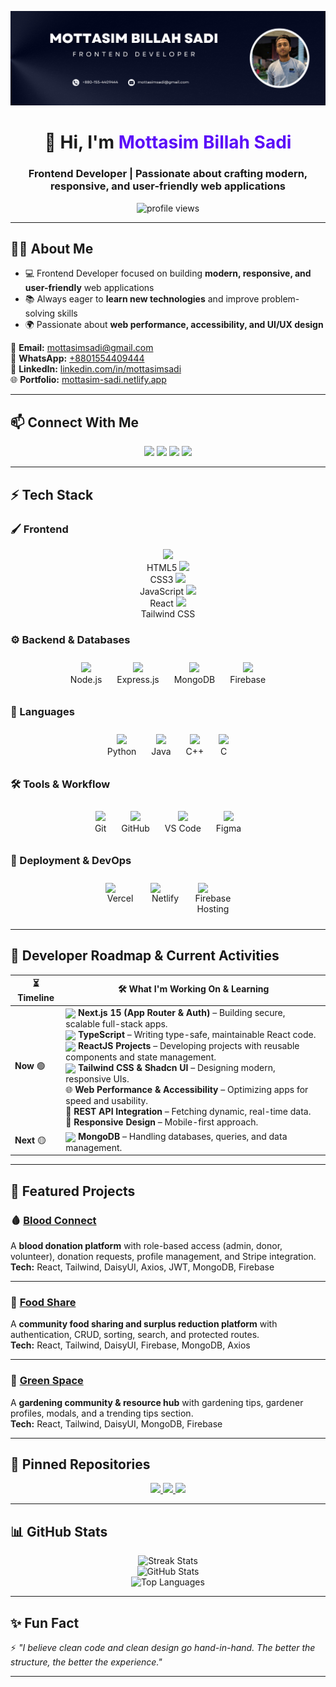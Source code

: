 <!-- Banner -->
<p align="center">
  <a href="https://www.facebook.com/mottasim.sadi">
    <img src="https://github.com/mottasimsadi/mottasimsadi/blob/main/Images/Banner.png" alt="Banner" />
  </a>
</p>

<h1 align="center">👋 Hi, I'm <span style="color:#5A0EF8;">Mottasim Billah Sadi</span></h1>
<h3 align="center">Frontend Developer | Passionate about crafting modern, responsive, and user-friendly web applications</h3>

<p align="center">
  <img src="https://komarev.com/ghpvc/?username=mottasimsadi&label=Profile%20Views&color=5A0EF8&style=flat" alt="profile views" />
</p>

---

## 👨‍💻 About Me
- 💻 Frontend Developer focused on building **modern, responsive, and user-friendly** web applications  
- 📚 Always eager to **learn new technologies** and improve problem-solving skills  
- 🌍 Passionate about **web performance, accessibility, and UI/UX design**  

📧 **Email:** [mottasimsadi@gmail.com](mailto:mottasimsadi@gmail.com)  
📱 **WhatsApp:** [+8801554409444](https://wa.me/+8801554409444)  
🔗 **LinkedIn:** [linkedin.com/in/mottasimsadi](https://www.linkedin.com/in/mottasimsadi/)  
🌐 **Portfolio:** [mottasim-sadi.netlify.app](https://mottasim-sadi.netlify.app/)  

---

## 📫 Connect With Me
<p align="center">
  <a href="https://www.linkedin.com/in/mottasimsadi/"><img src="https://img.shields.io/badge/-LinkedIn-0A66C2?style=for-the-badge&logo=linkedin&logoColor=white" /></a>
  <a href="https://www.facebook.com/mottasim.sadi/"><img src="https://img.shields.io/badge/-Facebook-1877F2?style=for-the-badge&logo=facebook&logoColor=white" /></a>
  <a href="https://wa.me/+8801554409444"><img src="https://img.shields.io/badge/-WhatsApp-25D366?style=for-the-badge&logo=whatsapp&logoColor=white" /></a>
  <a href="mailto:mottasimsadi@gmail.com"><img src="https://img.shields.io/badge/-Email-D14836?style=for-the-badge&logo=gmail&logoColor=white" /></a>
</p>

---

## ⚡ Tech Stack

### 🖌️ Frontend
<p align="center">
    <img src="https://skillicons.dev/icons?i=html" width="48"/><br>HTML5
    <img src="https://skillicons.dev/icons?i=css" width="48"/><br>CSS3
    <img src="https://skillicons.dev/icons?i=js" width="48"/><br>JavaScript
    <img src="https://skillicons.dev/icons?i=react" width="48"/><br>React
    <img src="https://skillicons.dev/icons?i=tailwind" width="48"/><br>Tailwind CSS
</p>

### ⚙️ Backend & Databases
<p align="center">
  <span style="display:inline-block; text-align:center; margin:10px;">
    <img src="https://skillicons.dev/icons?i=nodejs" width="48"/><br>Node.js
  </span>
  <span style="display:inline-block; text-align:center; margin:10px;">
    <img src="https://skillicons.dev/icons?i=express" width="48"/><br>Express.js
  </span>
  <span style="display:inline-block; text-align:center; margin:10px;">
    <img src="https://skillicons.dev/icons?i=mongodb" width="48"/><br>MongoDB
  </span>
  <span style="display:inline-block; text-align:center; margin:10px;">
    <img src="https://skillicons.dev/icons?i=firebase" width="48"/><br>Firebase
  </span>
</p>

### 📝 Languages
<p align="center">
  <span style="display:inline-block; text-align:center; margin:10px;">
    <img src="https://skillicons.dev/icons?i=python" width="48"/><br>Python
  </span>
  <span style="display:inline-block; text-align:center; margin:10px;">
    <img src="https://skillicons.dev/icons?i=java" width="48"/><br>Java
  </span>
  <span style="display:inline-block; text-align:center; margin:10px;">
    <img src="https://skillicons.dev/icons?i=cpp" width="48"/><br>C++
  </span>
  <span style="display:inline-block; text-align:center; margin:10px;">
    <img src="https://skillicons.dev/icons?i=c" width="48"/><br>C
  </span>
</p>

### 🛠️ Tools & Workflow
<p align="center">
  <span style="display:inline-block; text-align:center; margin:10px;">
    <img src="https://skillicons.dev/icons?i=git" width="48"/><br>Git
  </span>
  <span style="display:inline-block; text-align:center; margin:10px;">
    <img src="https://skillicons.dev/icons?i=github" width="48"/><br>GitHub
  </span>
  <span style="display:inline-block; text-align:center; margin:10px;">
    <img src="https://skillicons.dev/icons?i=vscode" width="48"/><br>VS Code
  </span>
  <span style="display:inline-block; text-align:center; margin:10px;">
    <img src="https://skillicons.dev/icons?i=figma" width="48"/><br>Figma
  </span>
</p>

### 🚀 Deployment & DevOps
<p align="center">
  <span style="display:inline-flex; flex-direction:column; align-items:center; margin:10px;">
    <img src="https://skillicons.dev/icons?i=vercel" width="48"/><span>Vercel</span>
  </span>
  <span style="display:inline-flex; flex-direction:column; align-items:center; margin:10px;">
    <img src="https://skillicons.dev/icons?i=netlify" width="48"/><span>Netlify</span>
  </span>
  <span style="display:inline-flex; flex-direction:column; align-items:center; margin:10px;">
    <img src="https://skillicons.dev/icons?i=firebase" width="48"/><span>Firebase</span><span>Hosting</span>
  </span>
</p>


---

## 📖 Developer Roadmap & Current Activities

<div align="center">

| ⏳ Timeline | 🛠️ What I'm Working On & Learning |
|------------|----------------------------------|
| **Now** 🟢 | <img src="https://skillicons.dev/icons?i=nextjs" width="20" style="vertical-align:middle;"/> **Next.js 15 (App Router & Auth)** – Building secure, scalable full-stack apps.<br><img src="https://skillicons.dev/icons?i=typescript" width="20" style="vertical-align:middle;"/> **TypeScript** – Writing type-safe, maintainable React code.<br><img src="https://skillicons.dev/icons?i=react" width="20" style="vertical-align:middle;"/> **ReactJS Projects** – Developing projects with reusable components and state management.<br><img src="https://skillicons.dev/icons?i=tailwind" width="20" style="vertical-align:middle;"/> **Tailwind CSS & Shadcn UI** – Designing modern, responsive UIs.<br>🌐 **Web Performance & Accessibility** – Optimizing apps for speed and usability.<br>🧩 **REST API Integration** – Fetching dynamic, real-time data.<br>📱 **Responsive Design** – Mobile-first approach. |
| **Next** 🟡 | <img src="https://skillicons.dev/icons?i=mongodb" width="20" style="vertical-align:middle;"/> **MongoDB** – Handling databases, queries, and data management. |
</div>

---

## 🚀 Featured Projects

### 🩸 [Blood Connect](https://github.com/mottasimsadi/blood-connect-client)
A **blood donation platform** with role-based access (admin, donor, volunteer), donation requests, profile management, and Stripe integration.  
**Tech:** React, Tailwind, DaisyUI, Axios, JWT, MongoDB, Firebase  

---

### 🍲 [Food Share](https://github.com/mottasimsadi/food-share-client)
A **community food sharing and surplus reduction platform** with authentication, CRUD, sorting, search, and protected routes.  
**Tech:** React, Tailwind, DaisyUI, Firebase, MongoDB, Axios  

---

### 🌱 [Green Space](https://github.com/mottasimsadi/green-space-client)
A **gardening community & resource hub** with gardening tips, gardener profiles, modals, and a trending tips section.  
**Tech:** React, Tailwind, DaisyUI, MongoDB, Firebase  

---

## 📌 Pinned Repositories
<p align="center">
  <a href="https://github.com/mottasimsadi/blood-connect-client">
    <img src="https://github-readme-stats.vercel.app/api/pin/?username=mottasimsadi&repo=blood-connect-client&theme=radical" />
  </a>
  <a href="https://github.com/mottasimsadi/food-share-client">
    <img src="https://github-readme-stats.vercel.app/api/pin/?username=mottasimsadi&repo=food-share-client&theme=radical" />
  </a>
  <a href="https://github.com/mottasimsadi/green-space-client">
    <img src="https://github-readme-stats.vercel.app/api/pin/?username=mottasimsadi&repo=green-space-client&theme=radical" />
  </a>
</p>

---

## 📊 GitHub Stats
<p align="center">
  <img src="https://github-readme-streak-stats.herokuapp.com/?user=mottasimsadi&theme=radical" alt="Streak Stats" />
  <br/>
  <img src="https://github-readme-stats.vercel.app/api?username=mottasimsadi&show_icons=true&theme=radical" alt="GitHub Stats" />
  <br/>
  <img src="https://github-readme-stats.vercel.app/api/top-langs/?username=mottasimsadi&layout=compact&theme=radical" alt="Top Languages" />
</p>

---

## ✨ Fun Fact
⚡ *"I believe clean code and clean design go hand-in-hand. The better the structure, the better the experience."*  

---
